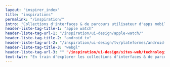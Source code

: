 ```yaml
---
layout: "inspirer_index"
title: "inspirations"
permalink: "/inspiration/"
intro: "Collections d'interfaces & de parcours utilisateur d'apps mobile, web et d'objets plus ou moins connectés."
header-liste-tag-title-1: "apple watch"
header-liste-tag-url-1: "/inspiration/ui-design/apple-watch/"
header-liste-tag-title-2: "android tv"
header-liste-tag-url-2: "/inspiration/ui-design/tv/plateformes/android-tv/"
header-liste-tag-title-3: "webgl"
header-liste-tag-url-3: "" "/inspiration/ui-design/sites-web/technologies/webgl/"
text-twtr: "En train d'explorer les collections d'interfaces & de parcours utilisateur du @MagDuWebdesign 🔍😮🆒👌💫✨"
---
```


